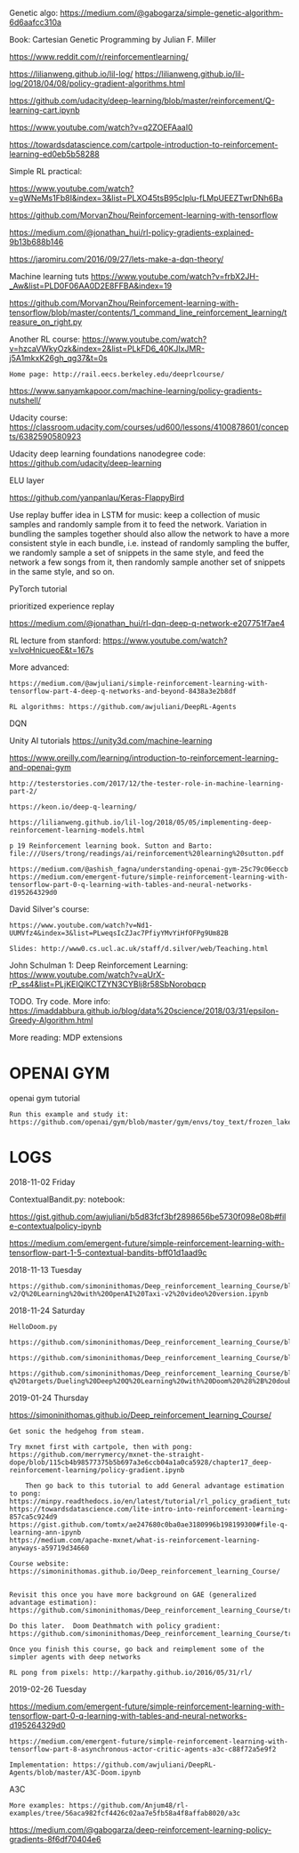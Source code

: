 Genetic algo: https://medium.com/@gabogarza/simple-genetic-algorithm-6d6aafcc310a


Book: Cartesian Genetic Programming by Julian F. Miller

https://www.reddit.com/r/reinforcementlearning/

https://lilianweng.github.io/lil-log/
https://lilianweng.github.io/lil-log/2018/04/08/policy-gradient-algorithms.html

https://github.com/udacity/deep-learning/blob/master/reinforcement/Q-learning-cart.ipynb

https://www.youtube.com/watch?v=q2ZOEFAaaI0

https://towardsdatascience.com/cartpole-introduction-to-reinforcement-learning-ed0eb5b58288

Simple RL practical:

https://www.youtube.com/watch?v=gWNeMs1Fb8I&index=3&list=PLXO45tsB95cIplu-fLMpUEEZTwrDNh6Ba

https://github.com/MorvanZhou/Reinforcement-learning-with-tensorflow

https://medium.com/@jonathan_hui/rl-policy-gradients-explained-9b13b688b146

https://jaromiru.com/2016/09/27/lets-make-a-dqn-theory/

Machine learning tuts
https://www.youtube.com/watch?v=frbX2JH-_Aw&list=PLD0F06AA0D2E8FFBA&index=19

https://github.com/MorvanZhou/Reinforcement-learning-with-tensorflow/blob/master/contents/1_command_line_reinforcement_learning/treasure_on_right.py

Another RL course: https://www.youtube.com/watch?v=hzcaVWkyOzk&index=2&list=PLkFD6_40KJIxJMR-j5A1mkxK26gh_qg37&t=0s

    Home page: http://rail.eecs.berkeley.edu/deeprlcourse/

https://www.sanyamkapoor.com/machine-learning/policy-gradients-nutshell/

Udacity course: https://classroom.udacity.com/courses/ud600/lessons/4100878601/concepts/6382590580923

Udacity deep learning foundations nanodegree code: https://github.com/udacity/deep-learning

ELU layer

https://github.com/yanpanlau/Keras-FlappyBird

Use replay buffer idea in LSTM for music: keep a collection of music samples and
randomly sample from it to feed the network. Variation in bundling the samples
together should also allow the network to have a more consistent style in each
bundle, i.e. instead of randomly sampling the buffer, we randomly sample a set
of snippets in the same style, and feed the network a few songs from it, then
randomly sample another set of snippets in the same style, and so on.

PyTorch tutorial

prioritized experience replay

https://medium.com/@jonathan_hui/rl-dqn-deep-q-network-e207751f7ae4

RL lecture from stanford: https://www.youtube.com/watch?v=lvoHnicueoE&t=167s

More advanced:

    https://medium.com/@awjuliani/simple-reinforcement-learning-with-tensorflow-part-4-deep-q-networks-and-beyond-8438a3e2b8df

    RL algorithms: https://github.com/awjuliani/DeepRL-Agents

DQN

Unity AI tutorials
https://unity3d.com/machine-learning

https://www.oreilly.com/learning/introduction-to-reinforcement-learning-and-openai-gym

    http://testerstories.com/2017/12/the-tester-role-in-machine-learning-part-2/

    https://keon.io/deep-q-learning/

    https://lilianweng.github.io/lil-log/2018/05/05/implementing-deep-reinforcement-learning-models.html

    p 19 Reinforcement learning book. Sutton and Barto: file:///Users/trong/readings/ai/reinforcement%20learning%20sutton.pdf

    https://medium.com/@ashish_fagna/understanding-openai-gym-25c79c06eccb
    https://medium.com/emergent-future/simple-reinforcement-learning-with-tensorflow-part-0-q-learning-with-tables-and-neural-networks-d195264329d0

David Silver's course:

    https://www.youtube.com/watch?v=Nd1-UUMVfz4&index=3&list=PLweqsIcZJac7PfiyYMvYiHfOFPg9Um82B

    Slides: http://www0.cs.ucl.ac.uk/staff/d.silver/web/Teaching.html

John Schulman 1: Deep Reinforcement Learning: https://www.youtube.com/watch?v=aUrX-rP_ss4&list=PLjKEIQlKCTZYN3CYBlj8r58SbNorobqcp

TODO. Try code. More info: https://imaddabbura.github.io/blog/data%20science/2018/03/31/epsilon-Greedy-Algorithm.html


More reading: MDP extensions

# OPENAI GYM

openai gym tutorial

    Run this example and study it: https://github.com/openai/gym/blob/master/gym/envs/toy_text/frozen_lake.py


# LOGS

2018-11-02 Friday

ContextualBandit.py: notebook:

https://gist.github.com/awjuliani/b5d83fcf3bf2898656be5730f098e08b#file-contextualpolicy-ipynb

https://medium.com/emergent-future/simple-reinforcement-learning-with-tensorflow-part-1-5-contextual-bandits-bff01d1aad9c

2018-11-13 Tuesday

    https://github.com/simoninithomas/Deep_reinforcement_learning_Course/blob/master/Q%20learning/Taxi-v2/Q%20Learning%20with%20OpenAI%20Taxi-v2%20video%20version.ipynb

2018-11-24 Saturday

    HelloDoom.py

    https://github.com/simoninithomas/Deep_reinforcement_learning_Course/blob/master/Deep%20Q%20Learning/Doom/Deep%20Q%20learning%20with%20Doom.ipynb

    https://github.com/simoninithomas/Deep_reinforcement_learning_Course/blob/master/Deep%20Q%20Learning/Space%20Invaders/DQN%20Atari%20Space%20Invaders.ipynb

    https://github.com/simoninithomas/Deep_reinforcement_learning_Course/blob/master/Dueling%20Double%20DQN%20with%20PER%20and%20fixed-q%20targets/Dueling%20Deep%20Q%20Learning%20with%20Doom%20%28%2B%20double%20DQNs%20and%20Prioritized%20Experience%20Replay%29.ipynb

2019-01-24 Thursday

https://simoninithomas.github.io/Deep_reinforcement_learning_Course/

    Get sonic the hedgehog from steam.

    Try mxnet first with cartpole, then with pong: https://github.com/merrymercy/mxnet-the-straight-dope/blob/115cb4b98577375b5b697a3e6ccb04a1a0ca5928/chapter17_deep-reinforcement-learning/policy-gradient.ipynb

        Then go back to this tutorial to add General advantage estimation to pong: https://minpy.readthedocs.io/en/latest/tutorial/rl_policy_gradient_tutorial/rl_policy_gradient.html
    https://towardsdatascience.com/lite-intro-into-reinforcement-learning-857ca5c924d9
    https://gist.github.com/tomtx/ae247680c0ba0ae3180996b198199300#file-q-learning-ann-ipynb
    https://medium.com/apache-mxnet/what-is-reinforcement-learning-anyways-a59719d34660

    Course website: https://simoninithomas.github.io/Deep_reinforcement_learning_Course/


    Revisit this once you have more background on GAE (generalized advantage estimation): https://github.com/simoninithomas/Deep_reinforcement_learning_Course/tree/master/A2C%20with%20Sonic%20the%20Hedgehog

    Do this later.  Doom Deathmatch with policy gradient: https://github.com/simoninithomas/Deep_reinforcement_learning_Course/tree/master/Policy%20Gradients/Doom%20Deathmatch

    Once you finish this course, go back and reimplement some of the simpler agents with deep networks

    RL pong from pixels: http://karpathy.github.io/2016/05/31/rl/


2019-02-26 Tuesday

https://medium.com/emergent-future/simple-reinforcement-learning-with-tensorflow-part-0-q-learning-with-tables-and-neural-networks-d195264329d0

    https://medium.com/emergent-future/simple-reinforcement-learning-with-tensorflow-part-8-asynchronous-actor-critic-agents-a3c-c88f72a5e9f2

    Implementation: https://github.com/awjuliani/DeepRL-Agents/blob/master/A3C-Doom.ipynb


A3C


    More examples: https://github.com/Anjum48/rl-examples/tree/56aca982fcf4426c02aa7e5fb58a4f8affab8020/a3c

https://medium.com/@gabogarza/deep-reinforcement-learning-policy-gradients-8f6df70404e6
